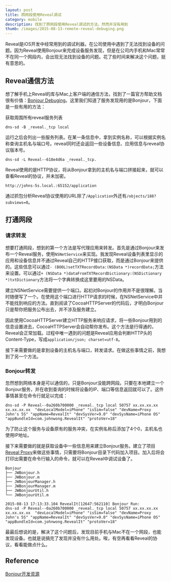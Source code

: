 ```yaml
---
layout: post
title: 跨网段使用Reveal调试
category: mobile
description: 找到了跨网段使用Reveal调试的方法，然而并没有用到
thumb: /images/2015-08-13-remote-reveal-debuging.png
---
```


Reveal是iOS开发中经常用到的调试利器。在公司使用中遇到了无法找到设备的问题。因为Reveal使用Bonjour来完成设备服务发现，但是在公司内手机和Mac常常不在同一个网段内，会出现无法找到设备的问题。花了些时间来解决这个问题，挺有意思的。

## Reveal通信方法

想了解手机上Reveal的库与Mac上客户端的通信方法，找到了一篇官方帮助文档很有价值：[Bonjour Debuging](http://support.revealapp.com/kb/tips-tricks/bonjour-debugging-why-cant-i-connect-to-my-app)。这里我们知道了服务发现用的是Bonjour，下面是一些有用的方法：

获取周围所有reveal服务列表

```
dns-sd -B _reveal._tcp local
```

运行之后会列出一些服务列表。在某一条信息中，拿到实例名称，可以根据实例名称查询主机名与端口号。reveal同时还会返回一些设备信息、应用信息与reveal协议版本号。

```
dns-sd -L Reveal--618e4d6a _reveal._tcp.
```

Reveal使用的是HTTP协议，将从Bonjour拿到的主机名与端口拼接起来，就可以查看Reveal的协议，并未加密。

```
http://johns-5s.local.:65152/application
```

通过抓包分析Reveal协议使用的URL除了`/Application`外还有`/objects/188?subviews=0`。

## 打通网段

### 请求转发

想要打通网段，想到的第一个方法是写代理应用来转发。首先是通过Bonjour来发布一个Reveal服务，使用`NSNetService`来实现。我发现Reveal设备列表里显示的应用和设备信息并不通过Reveal自己的HTTP接口获取，而是通过Bonjour来提供的。这些信息可以通过`- (BOOL)setTXTRecordData:(NSData *)recordData;`方法来设置。可以通过`+ (NSData *)dataFromTXTRecordDictionary:(NSDictionary *)txtDictionary`方法将一个字典转换成这里要用的NSData。

建立NSNetService需要提供一个端口。起初对Bonjour的作用并不是很理解。当时随便写了一个。在使用这个端口进行HTTP请求的时候，在NSNetService中并不能找到响应的方法。直到阅读了CocoaHTTPServer的代码后，才明白Bonjour只是帮你把服务公布出去，并不涉及服务建立。

因此使用CocoaHTTPServer建立HTTP服务来响应请求，将一些Bonjour用到的信息设置进去，CocoaHTTPServer会自动帮你发布。这个方法是行得通的，Reveal会正常加载。过程中唯一遇到的问题是Reveal应用会判断HTTP头的Content-Type，写成`application/json; charset=utf-8`。

接下来需要做的是拿到设备的主机名与端口，转发请求。在做这些事情之前，我想到了另一个方法。

### Bonjour转发

忽然想到网络本身是可以通信的，只是Bonjour没能跨网段。只要在本地建立一个Bonjour服务，并在收到查询的时候将设备的IP、端口等信息返回就可以了。这件事情甚至在命令行就足以完成：

```
dns-sd -P Reveal--0a260b700000 _reveal._tcp local 50757 xx.xx.xx.xx xx.xx.xx.xx  "devLocalModel=iPhone" "isSim=false" "devName=Proxy John's 5S" "appName=RevealIt" "devSysVer=9.0" "devSysName=iPhone OS" "appBundleId=com.johnwong.RevealIt" "protoVer=18"
```

为了防止这个服务与设备原有的服务冲突，在实例名称后添加了4个0，主机名也使用IP地址。

接下来需要做的就是获取设备中一些信息用来建立Bonjour服务。建立了项目[Reveal Proxy](https://github.com/JohnWong/reveal-proxy)来做这些事情，只需要将Bonjour目录下代码加入项目。加入后将会打印出需要在命令行输入的命令，就可以在Reveal中调试设备了。

```
Bonjour
├── JWBonjour.h
├── JWBonjour.m
├── JWBonjourManager.h
├── JWBonjourManager.m
├── JWBonjourUtil.h
└── JWBonjourUtil.m
```

```
2015-08-13 17:13:33.104 RevealIt[12647:562110] Bonjour Run:
dns-sd -P Reveal--0a260b700000 _reveal._tcp local 50757 xx.xx.xx.xx xx.xx.xx.xx  "devLocalModel=iPhone" "isSim=false" "devName=Proxy John's 5S" "appName=RevealIt" "devSysVer=9.0" "devSysName=iPhone OS" "appBundleId=com.johnwong.RevealIt" "protoVer=18"
```

最最后想说的是，解决了这个问题后，发现目前手机与Mac不在一个网段，也能发现设备。也就是说搞完了发现并没有什么用处。唉，有空再看看Reveal的协议，看看能做点什么。

## Reference

[Bonjour开发资源](https://developer.apple.com/bonjour/)